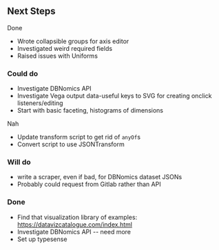 ## Next Steps

Done
- Wrote collapsible groups for axis editor
- Investigated weird required fields
- Raised issues with Uniforms

### Could do
- Investigate DBNomics API
- Investigate Vega output data-useful keys to SVG for creating onclick listeners/editing
- Start with basic faceting, histograms of dimensions

Nah
- Update transform script to get rid of `anyOf`s 
- Convert script to use JSONTransform


### Will do
- write a scraper, even if bad, for DBNomics dataset JSONs
- Probably could request from Gitlab rather than API

### Done
- Find that visualization library of examples: https://datavizcatalogue.com/index.html
- Investigate DBNomics API -- need more
- Set up typesense